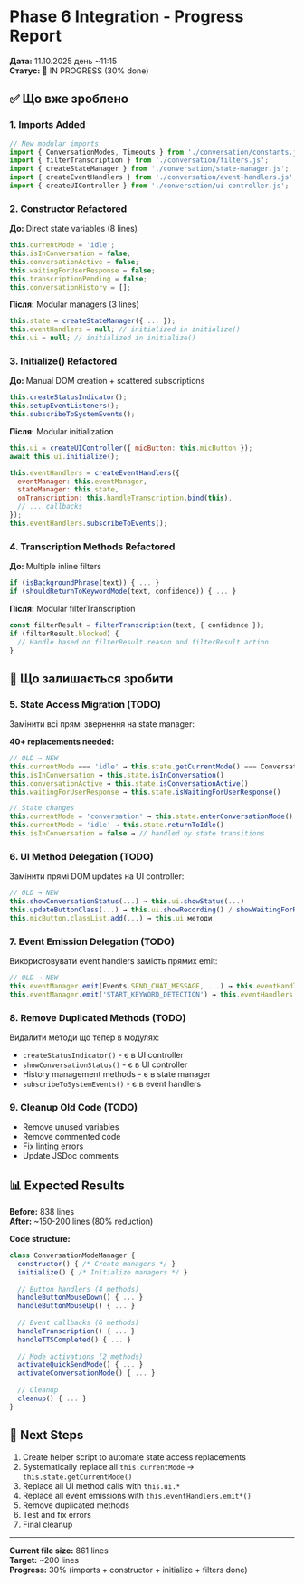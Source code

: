 # Phase 6 Integration - Progress Report

**Дата:** 11.10.2025 день ~11:15  
**Статус:** 🔄 IN PROGRESS (30% done)

## ✅ Що вже зроблено

### 1. Imports Added
```javascript
// New modular imports
import { ConversationModes, Timeouts } from './conversation/constants.js';
import { filterTranscription } from './conversation/filters.js';
import { createStateManager } from './conversation/state-manager.js';
import { createEventHandlers } from './conversation/event-handlers.js';
import { createUIController } from './conversation/ui-controller.js';
```

### 2. Constructor Refactored
**До:** Direct state variables (8 lines)
```javascript
this.currentMode = 'idle';
this.isInConversation = false;
this.conversationActive = false;
this.waitingForUserResponse = false;
this.transcriptionPending = false;
this.conversationHistory = [];
```

**Після:** Modular managers (3 lines)
```javascript
this.state = createStateManager({ ... });
this.eventHandlers = null; // initialized in initialize()
this.ui = null; // initialized in initialize()
```

### 3. Initialize() Refactored
**До:** Manual DOM creation + scattered subscriptions
```javascript
this.createStatusIndicator();
this.setupEventListeners();
this.subscribeToSystemEvents();
```

**Після:** Modular initialization
```javascript
this.ui = createUIController({ micButton: this.micButton });
await this.ui.initialize();

this.eventHandlers = createEventHandlers({
  eventManager: this.eventManager,
  stateManager: this.state,
  onTranscription: this.handleTranscription.bind(this),
  // ... callbacks
});
this.eventHandlers.subscribeToEvents();
```

### 4. Transcription Methods Refactored
**До:** Multiple inline filters
```javascript
if (isBackgroundPhrase(text)) { ... }
if (shouldReturnToKeywordMode(text, confidence)) { ... }
```

**Після:** Modular filterTranscription
```javascript
const filterResult = filterTranscription(text, { confidence });
if (filterResult.blocked) {
  // Handle based on filterResult.reason and filterResult.action
}
```

## 🔄 Що залишається зробити

### 5. State Access Migration (TODO)
Замінити всі прямі звернення на state manager:

**40+ replacements needed:**
```javascript
// OLD → NEW
this.currentMode === 'idle' → this.state.getCurrentMode() === ConversationModes.IDLE
this.isInConversation → this.state.isInConversation()
this.conversationActive → this.state.isConversationActive()
this.waitingForUserResponse → this.state.isWaitingForUserResponse()

// State changes
this.currentMode = 'conversation' → this.state.enterConversationMode()
this.currentMode = 'idle' → this.state.returnToIdle()
this.isInConversation = false → // handled by state transitions
```

### 6. UI Method Delegation (TODO)
Замінити прямі DOM updates на UI controller:

```javascript
// OLD → NEW
this.showConversationStatus(...) → this.ui.showStatus(...)
this.updateButtonClass(...) → this.ui.showRecording() / showWaitingForResponse()
this.micButton.classList.add(...) → this.ui методи
```

### 7. Event Emission Delegation (TODO)
Використовувати event handlers замість прямих emit:

```javascript
// OLD → NEW
this.eventManager.emit(Events.SEND_CHAT_MESSAGE, ...) → this.eventHandlers.emitSendToChat(...)
this.eventManager.emit('START_KEYWORD_DETECTION') → this.eventHandlers.emitStartKeywordDetection()
```

### 8. Remove Duplicated Methods (TODO)
Видалити методи що тепер в модулях:
- `createStatusIndicator()` - є в UI controller
- `showConversationStatus()` - є в UI controller
- History management methods - є в state manager
- `subscribeToSystemEvents()` - є в event handlers

### 9. Cleanup Old Code (TODO)
- Remove unused variables
- Remove commented code
- Fix linting errors
- Update JSDoc comments

## 📊 Expected Results

**Before:** 838 lines  
**After:** ~150-200 lines (80% reduction)

**Code structure:**
```javascript
class ConversationModeManager {
  constructor() { /* Create managers */ }
  initialize() { /* Initialize managers */ }
  
  // Button handlers (4 methods)
  handleButtonMouseDown() { ... }
  handleButtonMouseUp() { ... }
  
  // Event callbacks (6 methods)
  handleTranscription() { ... }
  handleTTSCompleted() { ... }
  
  // Mode activations (2 methods)
  activateQuickSendMode() { ... }
  activateConversationMode() { ... }
  
  // Cleanup
  cleanup() { ... }
}
```

## 🎯 Next Steps

1. Create helper script to automate state access replacements
2. Systematically replace all `this.currentMode` → `this.state.getCurrentMode()`
3. Replace all UI method calls with `this.ui.*`
4. Replace all event emissions with `this.eventHandlers.emit*()`
5. Remove duplicated methods
6. Test and fix errors
7. Final cleanup

---

**Current file size:** 861 lines  
**Target:** ~200 lines  
**Progress:** 30% (imports + constructor + initialize + filters done)
